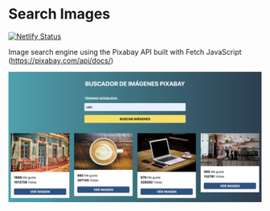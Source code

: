 # Search Images


[![Netlify Status](https://api.netlify.com/api/v1/badges/5e9f8250-9859-435e-9eb4-b392f747d977/deploy-status)](https://brave-leavitt-069222.netlify.app/)

Image search engine using the Pixabay API built with Fetch JavaScript (https://pixabay.com/api/docs/)

![Screenshot](img/Screenshot.png) 